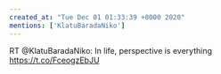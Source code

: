 ```yaml
---
created_at: "Tue Dec 01 01:33:39 +0000 2020"
mentions: ['KlatuBaradaNiko']
---
```


RT @KlatuBaradaNiko: In life, perspective is everything https://t.co/FceogzEbJU